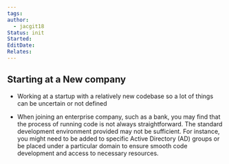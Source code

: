 ```yaml
---
tags: 
author:
  - jacgit18
Status: init
Started: 
EditDate: 
Relates:
---
```

## Starting at a New company
-  Working at a startup with a relatively new codebase so a lot of things can be uncertain or not defined


- When joining an enterprise company, such as a bank, you may find that the process of running code is not always straightforward. The standard development environment provided may not be sufficient. For instance, you might need to be added to specific Active Directory (AD) groups or be placed under a particular domain to ensure smooth code development and access to necessary resources.
